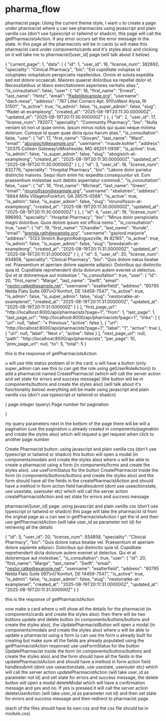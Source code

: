 # pharma_flow

pharmacist page: Using the current theme style, I want u to create a page under pharmacist where u can see pharmacists using javascript and plain vanilla css (don't use typescript or tailwind or shadcn), this page will call the getPharmacistsAction. if any error occurs set the error message in the state. In this page all the pharmacists will be in cards (u will make this pharmacist card under components/cards and it's styles also) and clicking on it will take me to pharmacist/[user_id] page (will talk about it below)

{
  "current_page": 1,
  "data": [
    {
      "id": 1,
      "user_id": 16,
      "license_num": 382692,
      "speciality": "Clinical Pharmacy",
      "bio": "Est cupiditate voluptas id voluptates voluptatum perspiciatis repellendus. Omnis et soluta expedita sed est dolore occaecati. Maiores quaerat doloribus ea repellat dolor et. Necessitatibus ut libero exercitationem asperiores veritatis alias.",
      "is_consultation": false,
      "user": {
        "id": 16,
        "first_name": "Ernest",
        "last_name": "Hintz",
        "email": "ffadel@example.org",
        "username": "dach.reese",
        "address": "767 Littel Corners Apt. 910\nWest Alysa, RI 51501",
        "is_active": true,
        "is_admin": false,
        "is_super_admin": false,
        "slug": "ffadel-at-exampleorg",
        "created_at": "2025-08-19T20:11:30.000000Z",
        "updated_at": "2025-08-19T20:11:30.000000Z"
      }
    },
    {
      "id": 2,
      "user_id": 17,
      "license_num": 792077,
      "speciality": "Community Pharmacy",
      "bio": "Nulla veniam sit non ut quae omnis. Ipsum minus nobis qui quasi neque minima dolorum. Cumque id quam quae dicta quos harum alias.",
      "is_consultation": false,
      "user": {
        "id": 17,
        "first_name": "Giovani",
        "last_name": "Ward",
        "email": "abogisich@example.org",
        "username": "maude.kohler",
        "address": "20375 Colleen Gateway\nMosheside, MO 46201-0938",
        "is_active": true,
        "is_admin": false,
        "is_super_admin": false,
        "slug": "abogisich-at-exampleorg",
        "created_at": "2025-08-19T20:11:30.000000Z",
        "updated_at": "2025-08-19T20:11:30.000000Z"
      }
    },
    {
      "id": 3,
      "user_id": 18,
      "license_num": 832776,
      "speciality": "Hospital Pharmacy",
      "bio": "Labore dolor pariatur distinctio maiores. Sequi illum enim hic expedita consequuntur sit. Eum praesentium molestiae sunt debitis aspernatur commodi.",
      "is_consultation": false,
      "user": {
        "id": 18,
        "first_name": "Micheal",
        "last_name": "Green",
        "email": "mrunolfsson@example.org",
        "username": "xbalistreri",
        "address": "8844 Mills Village\nFunkfurt, GA 26575-0588",
        "is_active": true,
        "is_admin": false,
        "is_super_admin": false,
        "slug": "mrunolfsson-at-exampleorg",
        "created_at": "2025-08-19T20:11:30.000000Z",
        "updated_at": "2025-08-19T20:11:30.000000Z"
      }
    },
    {
      "id": 4,
      "user_id": 19,
      "license_num": 996993,
      "speciality": "Hospital Pharmacy",
      "bio": "Minus dolor perspiciatis magni doloribus. Quos dolore ipsum est officia nemo.",
      "is_consultation": true,
      "user": {
        "id": 19,
        "first_name": "Chandler",
        "last_name": "Kunde",
        "email": "brenda.rath@example.org",
        "username": "gaylord.marjorie",
        "address": "5123 Streich Burgs\nRodriguezville, IN 82165",
        "is_active": true,
        "is_admin": false,
        "is_super_admin": false,
        "slug": "brendarath-at-exampleorg",
        "created_at": "2025-08-19T20:11:31.000000Z",
        "updated_at": "2025-08-19T20:11:31.000000Z"
      }
    },
    {
      "id": 5,
      "user_id": 20,
      "license_num": 934858,
      "speciality": "Clinical Pharmacy",
      "bio": "Quis dolore natus beatae vel. Praesentium et aperiam dolore sapiente adipisci. Doloribus qui distinctio quia id. Cupiditate reprehenderit dicta dolorum autem eveniet ut delectus. Qui et at doloremque aut molestiae.",
      "is_consultation": true,
      "user": {
        "id": 20,
        "first_name": "Marge",
        "last_name": "Swift",
        "email": "nestor.ratke@example.net",
        "username": "esatterfield",
        "address": "60795 Nelda Flats Suite 097\nO'Konfort, DE 14459-7547",
        "is_active": true,
        "is_admin": false,
        "is_super_admin": false,
        "slug": "nestorratke-at-examplenet",
        "created_at": "2025-08-19T20:11:31.000000Z",
        "updated_at": "2025-08-19T20:11:31.000000Z"
      }
    }
  ],
  "first_page_url": "http://localhost:8000/api/pharmacists?page=1",
  "from": 1,
  "last_page": 1,
  "last_page_url": "http://localhost:8000/api/pharmacists?page=1",
  "links": [
    {
      "url": null,
      "label": "&laquo; Previous",
      "active": false
    },
    {
      "url": "http://localhost:8000/api/pharmacists?page=1",
      "label": "1",
      "active": true
    },
    {
      "url": null,
      "label": "Next &raquo;",
      "active": false
    }
  ],
  "next_page_url": null,
  "path": "http://localhost:8000/api/pharmacists",
  "per_page": 10,
  "prev_page_url": null,
  "to": 5,
  "total": 5
}

this is the response of getPharmacistsAction

u will use title status problem id in the card. u will have a button (only super_admin can see this (u can get the role using getUserRoleAction)) to add a pharmacist named CreatePharmacist (which will call the server action and set state for errors and success message) (the button will be in components/buttons and create the styles also) (will talk about it's functionality below)
everything will be made using javascript and plain vanilla css (don't use typescript or tailwind or shadcn)

{
    page
integer
(query)
Page number for pagination

}

my query parameters 
next in the bottom of the page there will be will a pagination (use the pagination u already created in components/pagination and create the styles also) which will request a get request when click to another page number

Create Pharmacist button: using javascript and plain vanilla css (don't use typescript or tailwind or shadcn) this button will open a modal (in components/modals and create the styles also) where u will be able to create a pharmacist using a form (in components/forms and create the styles also). use useFormStatus for the button CreatePharmacist inside the form (in components/buttons/buttons and create the styles also) and the form should have all the fields in the createPharmacistAction and should have a method in form action field handlesubmit (dont use useactionstate, use usestate, userouter etc) which will call the server action createPharmacistAction and set state for errors and success message

pharmacist/[user_id] page: using javascript and plain vanilla css (don't use typescript or tailwind or shadcn) this page will take the pharmacist id from the orginal page as u can see in getPharmacistsAction I get the id and then use getPharmacistAction (will take user_id as parameter not id) for retrieving all the details

{
  "id": 5,
  "user_id": 20,
  "license_num": 934858,
  "speciality": "Clinical Pharmacy",
  "bio": "Quis dolore natus beatae vel. Praesentium et aperiam dolore sapiente adipisci. Doloribus qui distinctio quia id. Cupiditate reprehenderit dicta dolorum autem eveniet ut delectus. Qui et at doloremque aut molestiae.",
  "is_consultation": true,
  "user": {
    "id": 20,
    "first_name": "Marge",
    "last_name": "Swift",
    "email": "nestor.ratke@example.net",
    "username": "esatterfield",
    "address": "60795 Nelda Flats Suite 097\nO'Konfort, DE 14459-7547",
    "is_active": true,
    "is_admin": false,
    "is_super_admin": false,
    "slug": "nestorratke-at-examplenet",
    "created_at": "2025-08-19T20:11:31.000000Z",
    "updated_at": "2025-08-19T20:11:31.000000Z"
  }
}

this is the response of getPharmacistAction

now make a card where u will show all the details for the pharmacist (in components/cards and create the styles also). then there will be two buttons update and delete button (in components/buttons/buttons and create the styles also), the UpdatePharmacistButton will open a modal (in components/modals and create the styles also) where u will be able to update a pharmacist using a form (u can use the form u already built for creating but make sure all the fields are already populated using the getPharmacistAction response) use useFormStatus for the button UpdatePharmacist inside the form (in components/buttons/buttons and create the styles also) and the form should have all the fields in the updatePharmacistAction and should have a method in form action field handlesubmit (dont use useactionstate, use usestate, userouter etc) which will call the server action updatePharmacistAction (will take user_id as parameter not id) and set state for errors and success message, the delete button will open a modal deleteModal which will have a confirmation message and yes and no. If yes is preseed it will call the server action deleteUserAction (will take user_id as parameter not id) and then set state for errors and success message and then redirect to pharmacist page

(each of the files should have its own css and the css file should be in module.css)

